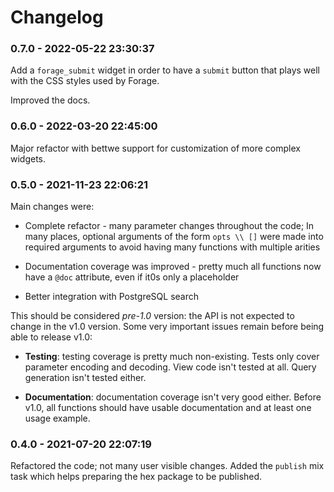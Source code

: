 # Changelog

<!-- %% CHANGELOG_ENTRIES %% -->

### 0.7.0 - 2022-05-22 23:30:37

Add a `forage_submit` widget in order to have a `submit` button that plays well
with the CSS styles used by Forage.

Improved the docs.


### 0.6.0 - 2022-03-20 22:45:00

Major refactor with bettwe support for customization of more complex widgets.


### 0.5.0 - 2021-11-23 22:06:21

Main changes were:

* Complete refactor - many parameter changes throughout the code;
  In many places, optional arguments of the form `opts \\ []` were made
  into required arguments to avoid having many functions with multiple arities

* Documentation coverage was improved - pretty much all functions now have
  a `@doc` attribute, even if it0s only a placeholder

* Better integration with PostgreSQL search

This should be considered *pre-1.0* version: the API is not expected to change
in the v1.0 version.
Some very important issues remain before being able to release v1.0:

* **Testing**: testing coverage is pretty much non-existing.
  Tests only cover parameter encoding and decoding.
  View code isn't tested at all.
  Query generation isn't tested either.

* **Documentation**: documentation coverage isn't very good either.
  Before v1.0, all functions should have usable documentation
  and at least one usage example.


### 0.4.0 - 2021-07-20 22:07:19

Refactored the code; not many user visible changes.
Added the `publish` mix task which helps preparing the hex package to be published.

